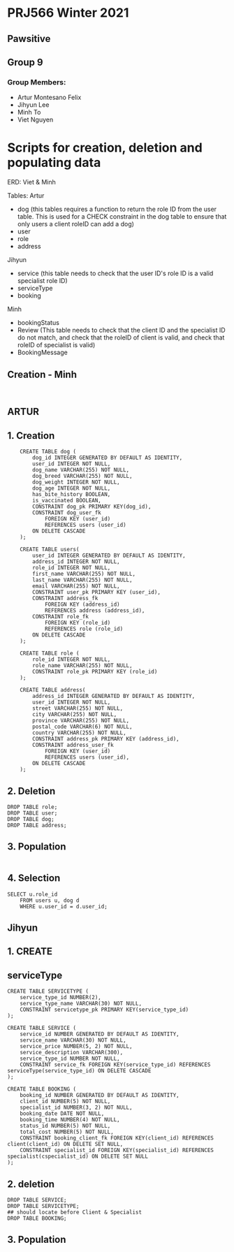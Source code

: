 # PRJ566 Winter 2021

## Pawsitive

## Group 9

### Group Members:

- Artur Montesano Felix
- Jihyun Lee
- Minh To
- Viet Nguyen

# Scripts for creation, deletion and populating data

ERD: Viet & Minh

Tables:
Artur

- dog (this tables requires a function to return the role ID from the user table. This is used for a CHECK constraint in the dog table to ensure that only users a client roleID can add a dog)
- user
- role
- address

Jihyun

- service (this table needs to check that the user ID's role ID is a valid specialist role ID)
- serviceType
- booking

Minh

- bookingStatus
- Review (This table needs to check that the client ID and the specialist ID do not match, and check that the roleID of client is valid, and check that roleID of specialist is valid)
- BookingMessage

## Creation - Minh

```


```

## ARTUR
## 1. Creation

```
    CREATE TABLE dog (
        dog_id INTEGER GENERATED BY DEFAULT AS IDENTITY,
        user_id INTEGER NOT NULL,
        dog_name VARCHAR(255) NOT NULL,
        dog_breed VARCHAR(255) NOT NULL,
        dog_weight INTEGER NOT NULL,
        dog_age INTEGER NOT NULL,
        has_bite_history BOOLEAN,
        is_vaccinated BOOLEAN,
        CONSTRAINT dog_pk PRIMARY KEY(dog_id),
        CONSTRAINT dog_user_fk
            FOREIGN KEY (user_id)
            REFERENCES users (user_id)
        ON DELETE CASCADE
    );
    
    CREATE TABLE users(
        user_id INTEGER GENERATED BY DEFAULT AS IDENTITY,
        address_id INTEGER NOT NULL,
        role_id INTEGER NOT NULL,
        first_name VARCHAR(255) NOT NULL,
        last_name VARCHAR(255) NOT NULL,
        email VARCHAR(255) NOT NULL,
        CONSTRAINT user_pk PRIMARY KEY (user_id),
        CONSTRAINT address_fk
            FOREIGN KEY (address_id)
            REFERENCES address (address_id),
        CONSTRAINT role_fk
            FOREIGN KEY (role_id)
            REFERENCES role (role_id)
        ON DELETE CASCADE
    );

    CREATE TABLE role (
        role_id INTEGER NOT NULL,
        role_name VARCHAR(255) NOT NULL,
        CONSTRAINT role_pk PRIMARY KEY (role_id)
    );

    CREATE TABLE address(
        address_id INTEGER GENERATED BY DEFAULT AS IDENTITY,
        user_id INTEGER NOT NULL,
        street VARCHAR(255) NOT NULL,
        city VARCHAR(255) NOT NULL,
        province VARCHAR(255) NOT NULL,
        postal_code VARCHAR(6) NOT NULL,
        country VARCHAR(255) NOT NULL,
        CONSTRAINT address_pk PRIMARY KEY (address_id),
        CONSTRAINT address_user_fk
            FOREIGN KEY (user_id)
            REFERENCES users (user_id),
        ON DELETE CASCADE
    );

```

## 2. Deletion

```
DROP TABLE role;
DROP TABLE user;
DROP TABLE dog;
DROP TABLE address;
```

## 3. Population

```

```

## 4. Selection

```
SELECT u.role_id
    FROM users u, dog d
    WHERE u.user_id = d.user_id;
```

## Jihyun
## 1. CREATE

## serviceType
```
CREATE TABLE SERVICETYPE (
    service_type_id NUMBER(2),
    service_type_name VARCHAR(30) NOT NULL,
    CONSTRAINT servicetype_pk PRIMARY KEY(service_type_id)
);

CREATE TABLE SERVICE (
    service_id NUMBER GENERATED BY DEFAULT AS IDENTITY,
    service_name VARCHAR(30) NOT NULL,
    service_price NUMBER(5, 2) NOT NULL,
    service_description VARCHAR(300),
    service_type_id NUMBER NOT NULL,
    CONSTRAINT service_fk FOREIGN KEY(service_type_id) REFERENCES serviceType(service_type_id) ON DELETE CASCADE
);

CREATE TABLE BOOKING (
    booking_id NUMBER GENERATED BY DEFAULT AS IDENTITY,
    client_id NUMBER(5) NOT NULL,
    specialist_id NUMBER(3, 2) NOT NULL,
    booking_date DATE NOT NULL,
    booking_time NUMBER(4) NOT NULL,
    status_id NUMBER(5) NOT NULL,
    total_cost NUMBER(5) NOT NULL,
    CONSTRAINT booking_client_fk FOREIGN KEY(client_id) REFERENCES client(client_id) ON DELETE SET NULL,
    CONSTRAINT specialist_id FOREIGN KEY(specialist_id) REFERENCES specialist(cspecialist_id) ON DELETE SET NULL
);
```

## 2. deletion
```
DROP TABLE SERVICE;
DROP TABLE SERVICETYPE;
## should locate before Client & Specialist
DROP TABLE BOOKING;
```


## 3. Population
